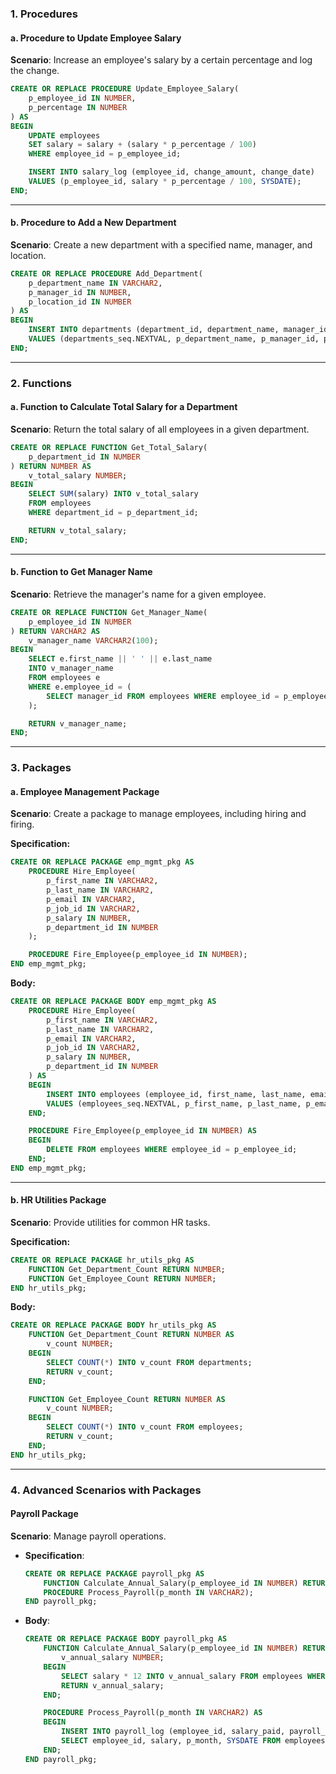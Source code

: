 ### 1. **Procedures**

#### a. **Procedure to Update Employee Salary**
   **Scenario**: Increase an employee's salary by a certain percentage and log the change.
   ```sql
   CREATE OR REPLACE PROCEDURE Update_Employee_Salary(
       p_employee_id IN NUMBER,
       p_percentage IN NUMBER
   ) AS
   BEGIN
       UPDATE employees
       SET salary = salary + (salary * p_percentage / 100)
       WHERE employee_id = p_employee_id;

       INSERT INTO salary_log (employee_id, change_amount, change_date)
       VALUES (p_employee_id, salary * p_percentage / 100, SYSDATE);
   END;
   ```

---

#### b. **Procedure to Add a New Department**
   **Scenario**: Create a new department with a specified name, manager, and location.
   ```sql
   CREATE OR REPLACE PROCEDURE Add_Department(
       p_department_name IN VARCHAR2,
       p_manager_id IN NUMBER,
       p_location_id IN NUMBER
   ) AS
   BEGIN
       INSERT INTO departments (department_id, department_name, manager_id, location_id)
       VALUES (departments_seq.NEXTVAL, p_department_name, p_manager_id, p_location_id);
   END;
   ```

---

### 2. **Functions**

#### a. **Function to Calculate Total Salary for a Department**
   **Scenario**: Return the total salary of all employees in a given department.
   ```sql
   CREATE OR REPLACE FUNCTION Get_Total_Salary(
       p_department_id IN NUMBER
   ) RETURN NUMBER AS
       v_total_salary NUMBER;
   BEGIN
       SELECT SUM(salary) INTO v_total_salary
       FROM employees
       WHERE department_id = p_department_id;

       RETURN v_total_salary;
   END;
   ```

---

#### b. **Function to Get Manager Name**
   **Scenario**: Retrieve the manager's name for a given employee.
   ```sql
   CREATE OR REPLACE FUNCTION Get_Manager_Name(
       p_employee_id IN NUMBER
   ) RETURN VARCHAR2 AS
       v_manager_name VARCHAR2(100);
   BEGIN
       SELECT e.first_name || ' ' || e.last_name
       INTO v_manager_name
       FROM employees e
       WHERE e.employee_id = (
           SELECT manager_id FROM employees WHERE employee_id = p_employee_id
       );

       RETURN v_manager_name;
   END;
   ```

---

### 3. **Packages**

#### a. **Employee Management Package**
   **Scenario**: Create a package to manage employees, including hiring and firing.

   **Specification:**
   ```sql
   CREATE OR REPLACE PACKAGE emp_mgmt_pkg AS
       PROCEDURE Hire_Employee(
           p_first_name IN VARCHAR2,
           p_last_name IN VARCHAR2,
           p_email IN VARCHAR2,
           p_job_id IN VARCHAR2,
           p_salary IN NUMBER,
           p_department_id IN NUMBER
       );

       PROCEDURE Fire_Employee(p_employee_id IN NUMBER);
   END emp_mgmt_pkg;
   ```

   **Body:**
   ```sql
   CREATE OR REPLACE PACKAGE BODY emp_mgmt_pkg AS
       PROCEDURE Hire_Employee(
           p_first_name IN VARCHAR2,
           p_last_name IN VARCHAR2,
           p_email IN VARCHAR2,
           p_job_id IN VARCHAR2,
           p_salary IN NUMBER,
           p_department_id IN NUMBER
       ) AS
       BEGIN
           INSERT INTO employees (employee_id, first_name, last_name, email, job_id, salary, department_id, hire_date)
           VALUES (employees_seq.NEXTVAL, p_first_name, p_last_name, p_email, p_job_id, p_salary, p_department_id, SYSDATE);
       END;

       PROCEDURE Fire_Employee(p_employee_id IN NUMBER) AS
       BEGIN
           DELETE FROM employees WHERE employee_id = p_employee_id;
       END;
   END emp_mgmt_pkg;
   ```

---

#### b. **HR Utilities Package**
   **Scenario**: Provide utilities for common HR tasks.

   **Specification:**
   ```sql
   CREATE OR REPLACE PACKAGE hr_utils_pkg AS
       FUNCTION Get_Department_Count RETURN NUMBER;
       FUNCTION Get_Employee_Count RETURN NUMBER;
   END hr_utils_pkg;
   ```

   **Body:**
   ```sql
   CREATE OR REPLACE PACKAGE BODY hr_utils_pkg AS
       FUNCTION Get_Department_Count RETURN NUMBER AS
           v_count NUMBER;
       BEGIN
           SELECT COUNT(*) INTO v_count FROM departments;
           RETURN v_count;
       END;

       FUNCTION Get_Employee_Count RETURN NUMBER AS
           v_count NUMBER;
       BEGIN
           SELECT COUNT(*) INTO v_count FROM employees;
           RETURN v_count;
       END;
   END hr_utils_pkg;
   ```

---

### 4. **Advanced Scenarios with Packages**

#### **Payroll Package**
   **Scenario**: Manage payroll operations.
   - **Specification**:
     ```sql
     CREATE OR REPLACE PACKAGE payroll_pkg AS
         FUNCTION Calculate_Annual_Salary(p_employee_id IN NUMBER) RETURN NUMBER;
         PROCEDURE Process_Payroll(p_month IN VARCHAR2);
     END payroll_pkg;
     ```

   - **Body**:
     ```sql
     CREATE OR REPLACE PACKAGE BODY payroll_pkg AS
         FUNCTION Calculate_Annual_Salary(p_employee_id IN NUMBER) RETURN NUMBER AS
             v_annual_salary NUMBER;
         BEGIN
             SELECT salary * 12 INTO v_annual_salary FROM employees WHERE employee_id = p_employee_id;
             RETURN v_annual_salary;
         END;

         PROCEDURE Process_Payroll(p_month IN VARCHAR2) AS
         BEGIN
             INSERT INTO payroll_log (employee_id, salary_paid, payroll_month, processed_date)
             SELECT employee_id, salary, p_month, SYSDATE FROM employees;
         END;
     END payroll_pkg;
     ```

